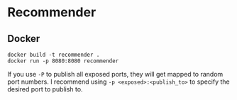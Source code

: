 # Recommender 

## Docker

    docker build -t recommender .
    docker run -p 8080:8080 recommender

If you use `-P` to publish all exposed ports, they will get mapped to random port numbers. I
recommend using `-p <exposed>:<publish_to>` to specify the desired port to publish to.